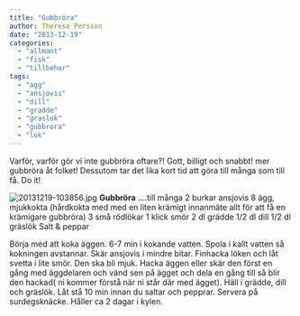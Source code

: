 ```yaml
---
title: "Gubbröra"
author: Therese Persson
date: "2013-12-19"
categories: 
  - "allmant"
  - "fisk"
  - "tillbehor"
tags: 
  - "agg"
  - "ansjovis"
  - "dill"
  - "gradde"
  - "graslok"
  - "gubbrora"
  - "lok"
---
```


Varför, varför gör vi inte gubbröra oftare?! Gott, billigt och snabbt! mer gubbröra åt folket! Dessutom tar det lika kort tid att göra till många som till få. Do it!  
  
![20131219-103856.jpg](/static/img/20131219-103856.jpg)
**Gubbröra** ....till många 2 burkar ansjovis 8 ägg, mjukkokta (hårdkokta med med en liten krämigt innanmäte allt för att få en krämigare gubbröra) 3 små rödlökar 1 klick smör 2 dl grädde 1/2 dl dill 1/2 dl gräslök Salt & peppar

Börja med att koka äggen. 6-7 min i kokande vatten. Spola i kallt vatten så kokningen avstannar. Skär ansjovis i mindre bitar. Finhacka löken och låt svetta i lite smör. Den ska bli mjuk. Hacka äggen eller skär den först en gång med äggdelaren och vänd sen på ägget och dela en gång till så blir den hackad( ni kommer förstå när ni står där med ägget). Häll i grädde, dill och gräslök. Låt stå 10 min innan du saltar och pepprar. Servera på surdegsknäcke. Håller ca 2 dagar i kylen.
